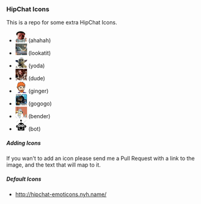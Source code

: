 ### HipChat Icons

This is a repo for some extra HipChat Icons.

* ![](icons/dennis.jpg) (ahahah)
* ![](icons/lookatit.jpg) (lookatit)
* ![](icons/yoda.jpg) (yoda)
* ![](icons/dude.jpg) (dude) 
* ![](icons/ginger-fury.jpg) (ginger) 
* ![](icons/sc.png) (gogogo) 
* ![](icons/bender.jpg) (bender) 
* ![](icons/robot.png) (bot) 


##### Adding Icons

If you wan't to add an icon please send me a Pull Request with a link to the image, and the text that will map to it.


##### Default Icons

* http://hipchat-emoticons.nyh.name/
